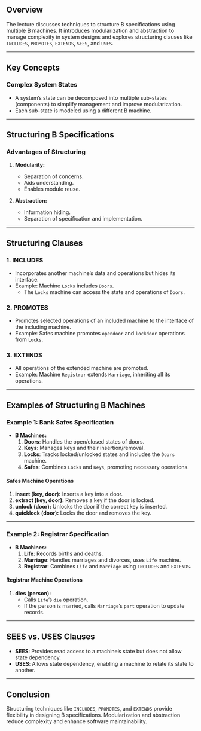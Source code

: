 ## Overview
The lecture discusses techniques to structure B specifications using multiple B machines. It introduces modularization and abstraction to manage complexity in system designs and explores structuring clauses like `INCLUDES`, `PROMOTES`, `EXTENDS`, `SEES`, and `USES`.

---

## Key Concepts

### Complex System States
- A system’s state can be decomposed into multiple sub-states (components) to simplify management and improve modularization.
- Each sub-state is modeled using a different B machine.

---

## Structuring B Specifications

### Advantages of Structuring
1. **Modularity:**
   - Separation of concerns.
   - Aids understanding.
   - Enables module reuse.

2. **Abstraction:**
   - Information hiding.
   - Separation of specification and implementation.

---

## Structuring Clauses

### 1. **INCLUDES**
- Incorporates another machine’s data and operations but hides its interface.
- Example: Machine `Locks` includes `Doors`.
  - The `Locks` machine can access the state and operations of `Doors`.
### 2. **PROMOTES**
- Promotes selected operations of an included machine to the interface of the including machine.
- Example: Safes machine promotes `opendoor` and `lockdoor` operations from `Locks`.
### 3. **EXTENDS**
- All operations of the extended machine are promoted.
- Example: Machine `Registrar` extends `Marriage`, inheriting all its operations.

---

## Examples of Structuring B Machines

### Example 1: Bank Safes Specification
- **B Machines:**
  1. **Doors**: Handles the open/closed states of doors.
  2. **Keys**: Manages keys and their insertion/removal.
  3. **Locks**: Tracks locked/unlocked states and includes the `Doors` machine.
  4. **Safes**: Combines `Locks` and `Keys`, promoting necessary operations.

#### Safes Machine Operations
1. **insert (key, door):** Inserts a key into a door.
2. **extract (key, door):** Removes a key if the door is locked.
3. **unlock (door):** Unlocks the door if the correct key is inserted.
4. **quicklock (door):** Locks the door and removes the key.

---

### Example 2: Registrar Specification
- **B Machines:**
  1. **Life**: Records births and deaths.
  2. **Marriage**: Handles marriages and divorces, uses `Life` machine.
  3. **Registrar**: Combines `Life` and `Marriage` using `INCLUDES` and `EXTENDS`.

#### Registrar Machine Operations
1. **dies (person):**
   - Calls `Life`’s `die` operation.
   - If the person is married, calls `Marriage`’s `part` operation to update records.

---

## SEES vs. USES Clauses
- **SEES**: Provides read access to a machine’s state but does not allow state dependency.
- **USES**: Allows state dependency, enabling a machine to relate its state to another.

---

## Conclusion
Structuring techniques like `INCLUDES`, `PROMOTES`, and `EXTENDS` provide flexibility in designing B specifications. Modularization and abstraction reduce complexity and enhance software maintainability.
